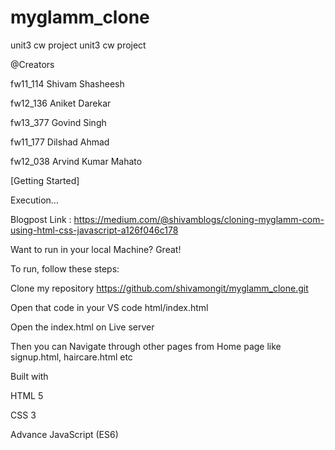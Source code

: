 # myglamm_clone
 unit3 cw project 
unit3 cw project

@Creators

fw11_114 Shivam Shasheesh

fw12_136 Aniket Darekar

fw13_377 Govind Singh

fw11_177 Dilshad Ahmad

fw12_038 Arvind Kumar Mahato

[Getting Started]

Execution...

Blogpost Link : https://medium.com/@shivamblogs/cloning-myglamm-com-using-html-css-javascript-a126f046c178

Want to run in your local Machine? Great!

To run, follow these steps:

Clone my repository https://github.com/shivamongit/myglamm_clone.git

Open that code in your VS code html/index.html

Open the index.html on Live server

Then you can Navigate through other pages from Home page like signup.html, haircare.html etc

Built with

HTML 5

CSS 3

Advance JavaScript (ES6)
